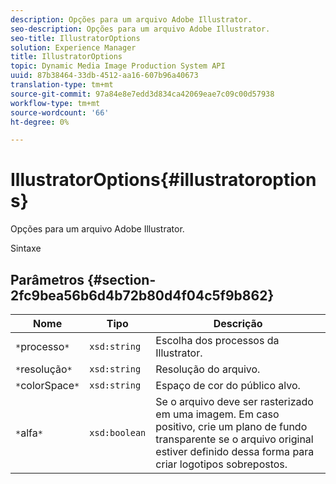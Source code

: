 ```yaml
---
description: Opções para um arquivo Adobe Illustrator.
seo-description: Opções para um arquivo Adobe Illustrator.
seo-title: IllustratorOptions
solution: Experience Manager
title: IllustratorOptions
topic: Dynamic Media Image Production System API
uuid: 87b38464-33db-4512-aa16-607b96a40673
translation-type: tm+mt
source-git-commit: 97a84e8e7edd3d834ca42069eae7c09c00d57938
workflow-type: tm+mt
source-wordcount: '66'
ht-degree: 0%

---
```



# IllustratorOptions{#illustratoroptions}

Opções para um arquivo Adobe Illustrator.

Sintaxe

## Parâmetros {#section-2fc9bea56b6d4b72b80d4f04c5f9b862}

| Nome | Tipo | Descrição |
|---|---|---|
| `*`processo`*` | `xsd:string` | Escolha dos processos da Illustrator. |
| `*`resolução`*` | `xsd:string` | Resolução do arquivo. |
| `*`colorSpace`*` | `xsd:string` | Espaço de cor do público alvo. |
| `*`alfa`*` | `xsd:boolean` | Se o arquivo deve ser rasterizado em uma imagem. Em caso positivo, crie um plano de fundo transparente se o arquivo original estiver definido dessa forma para criar logotipos sobrepostos. |


